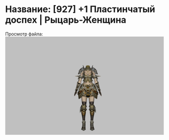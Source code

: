 # Название: [927] +1 Пластинчатый доспех | Рыцарь-Женщина

Просмотр файла:
![p010003.png](p010003.png)